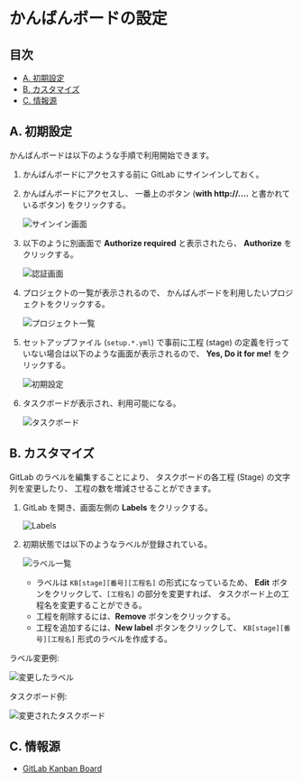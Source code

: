 かんばんボードの設定
====================

目次
----
*   [A. 初期設定](#a-)
*   [B. カスタマイズ](#b-)
*   [C. 情報源](#c-)


A. 初期設定
-----------
かんばんボードは以下のような手順で利用開始できます。

1.  かんばんボードにアクセスする前に GitLab にサインインしておく。
2.  かんばんボードにアクセスし、
    一番上のボタン (**with http://....** と書かれているボタン)
    をクリックする。

    ![サインイン画面](images/kanban-sign-in.png)

3.  以下のように別画面で **Authorize required** と表示されたら、
    **Authorize** をクリックする。

    ![認証画面](images/kanban-authorize-required.png)

4.  プロジェクトの一覧が表示されるので、
    かんばんボードを利用したいプロジェクトをクリックする。

    ![プロジェクト一覧](images/kanban-boards.png)

5.  セットアップファイル (`setup.*.yml`) で事前に工程 (stage)
    の定義を行っていない場合は以下のような画面が表示されるので、
    **Yes, Do it for me!** をクリックする。

    ![初期設定](images/kanban-configure.png)

6.  タスクボードが表示され、利用可能になる。

    ![タスクボード](images/kanban-taskboard.png)


B. カスタマイズ
---------------
GitLab のラベルを編集することにより、
タスクボードの各工程 (Stage) の文字列を変更したり、
工程の数を増減させることができます。

1.  GitLab を開き、画面左側の **Labels** をクリックする。

    ![Labels](images/gitlab-labels.png)

2.  初期状態では以下のようなラベルが登録されている。

    ![ラベル一覧](images/gitlab-labels-list.png)

    *   ラベルは `KB[stage][番号][工程名]` の形式になっているため、
        **Edit** ボタンをクリックして、`[工程名]` の部分を変更すれば、
        タスクボード上の工程名を変更することができる。
    *   工程を削除するには、**Remove** ボタンをクリックする。
    *   工程を追加するには、**New label** ボタンをクリックして、
        `KB[stage][番号][工程名]` 形式のラベルを作成する。

ラベル変更例:

![変更したラベル](images/gitlab-labels-list-updated.ja.png)


タスクボード例:

![変更されたタスクボード](images/kanban-taskboard-updated.ja.png)


C. 情報源
---------
*   [GitLab Kanban Board](http://kanban.leanlabs.io/)
